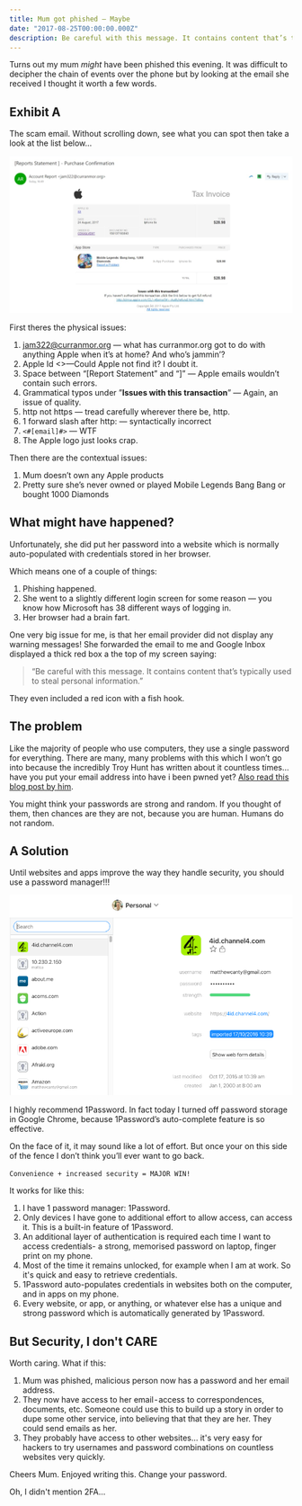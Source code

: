 ```yaml
---
title: Mum got phished — Maybe
date: "2017-08-25T00:00:00.000Z"
description: Be careful with this message. It contains content that’s typically used to steal personal information.
---
```


Turns out my mum _might_ have been phished this evening. It was difficult to
decipher the chain of events over the phone but by looking at the email she
received I thought it worth a few words.

## Exhibit A

The scam email. Without scrolling down, see what you can spot then take a look
at the list below…

![Exhibit A](./exhibit-a.png)

First theres the physical issues:

1. jam322@curranmor.org — what has curranmor.org got to do with anything Apple when it’s at home? And who’s jammin’?
1. Apple Id <>—Could Apple not find it? I doubt it.
1. Space between “[Report Statement” and “]” — Apple emails wouldn’t contain such errors.
1. Grammatical typos under ”**Issues with this transaction**” — Again, an issue of quality.
1. http not https — tread carefully wherever there be, http.
1. 1 forward slash after http: — syntactically incorrect
1. `<#[email]#>` — WTF
1. The Apple logo just looks crap.

Then there are the contextual issues:

1. Mum doesn’t own any Apple products
1. Pretty sure she’s never owned or played Mobile Legends Bang Bang or bought 1000 Diamonds

## What might have happened?

Unfortunately, she did put her password into a website which is normally auto-populated with credentials stored in her browser.

Which means one of a couple of things:

1. Phishing happened.
1. She went to a slightly different login screen for some reason — you know how Microsoft has 38 different ways of logging in.
1. Her browser had a brain fart.

One very big issue for me, is that her email provider did not display any warning messages! She forwarded the email to me and Google Inbox displayed a thick red box a the top of my screen saying:

> “Be careful with this message. It contains content that’s typically used to steal personal information.”

They even included a red icon with a fish hook.

## The problem

Like the majority of people who use computers, they use a single password for everything. There are many, many problems with this which I won’t go into because the incredibly Troy Hunt has written about it countless times… have you put your email address into have i been pwned yet? [Also read this blog post by him][0].

You might think your passwords are strong and random. If you thought of them, then chances are they are not, because you are human. Humans do not random.

## A Solution

Until websites and apps improve the way they handle security, you should use a password manager!!!

![1Password screenshot](./1password.png)

I highly recommend 1Password. In fact today I turned off password storage in Google Chrome, because 1Password’s auto-complete feature is so effective.

On the face of it, it may sound like a lot of effort. But once your on this side of the fence I don’t think you’ll ever want to go back.

`Convenience + increased security = MAJOR WIN!`

It works for like this:

1. I have 1 password manager: 1Password.
1. Only devices I have gone to additional effort to allow access, can access it. This is a built-in feature of 1Password.
1. An additional layer of authentication is required each time I want to access credentials- a strong, memorised password on laptop, finger print on my phone.
1. Most of the time it remains unlocked, for example when I am at work. So it's quick and easy to retrieve credentials.
1. 1Password auto-populates credentials in websites both on the computer, and in apps on my phone.
1. Every website, or app, or anything, or whatever else has a unique and strong password which is automatically generated by 1Password.

## But Security, I don't CARE

Worth caring. What if this:

1. Mum was phished, malicious person now has a password and her email address.
1. They now have access to her email - access to correspondences, documents, etc. Someone could use this to build up a story in order to dupe some other service, into believing that that they are her. They could send emails as her.
1. They probably have access to other websites… it's very easy for hackers to try usernames and password combinations on countless websites very quickly.

Cheers Mum. Enjoyed writing this. Change your password.

Oh, I didn't mention 2FA…

[0]: https://www.troyhunt.com/password-managers-dont-have-to-be-perfect-they-just-have-to-be-better-than-not-having-one/
